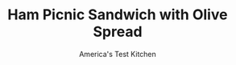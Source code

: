 ---
layout: ../../layouts/MarkdownPostLayout.astro
title: Ham Picnic Sandwich with Olive Spread
author: America's Test Kitchen
pubDate: 2023-03-15
description: "We wanted equal parts delicious and portable."
image_url: https://res.cloudinary.com/hksqkdlah/image/upload/ar_1:1,c_fill,dpr_2.0,f_auto,fl_lossy.progressive.strip_profile,g_faces:auto,q_auto:low,w_344/SFS_Ham-Mozzarella-and-Olive-Picnic-Sandwiches_5_n0gtwc
tags: ["Main Courses","Sandwiches","Cookbook Collection"]
calories: 2915
protein: 26
carbohydrates: 65
fats: 
fiber: 6
ingredients: ["1 pound store-bought, pizza dough","1 teaspoon, extra-virgin olive oil","4 ounces sliced, mozzarella cheese","8 ounces, thinly sliced deli Black Forest ham","1/2 cup, fresh parsley leaves","1 cup shredded, carrots","3/4 cup, pitted kalamata olives","1/2 cup, fresh parsley leaves","1/4 cup, capers, rinsed","1 teaspoon, lemon juice","1 , small garlic clove, minced","1/4 teaspoon, table salt","1/4 teaspoon, red pepper flakes","6 tablespoons, extra-virgin olive oil"]
serves: 4
time: "1 hour, plus 1 hour cooling and 2 hours resting"
instructions: ["For the sandwich: Line the rimmed baking sheet with parchment paper and grease parchment. Place dough on prepared sheet. Cover loosely with greased plastic wrap and let sit at room temperature for 1 hour.","Adjust oven rack to upper-middle position and heat oven to 425 degrees. Keeping dough on sheet, use your hands to shape dough into rough 7-inch square (edges may be rounded; this is OK). Brush top of dough with oil. Bake until light golden brown, 13 to 15 minutes. Let cool completely on sheet, about 1 hour.","For the spread: Meanwhile, process olives, parsley, capers, lemon juice, garlic, salt, and pepper flakes in food processor until finely chopped, about 20 seconds, scraping down sides of bowl as needed. Transfer to bowl and stir in oil.","Slice bread in half horizontally. Spread olive mixture on cut sides of bread, about ½ cup per piece (use all of it). Layer mozzarella, ham, parsley, and carrots on bread bottom. Cap with bread top and wrap sandwich tightly in double layer of plastic.","Place Dutch oven on top of sandwich and let sit at room temperature for 1 hour. (Pressed sandwich can be refrigerated for up to 24 hours. Let come to room temperature before serving.) Unwrap sandwich, cut into quarters, and serve."]
nutrition: ["499 mg Potassium","342 mg Phosphorus","322 mg Calcium","6 mg Iron","64 mg Magnesium","1961 mg Sodium","2 mg Zinc","40 g Fat","7 mg Niacin (B3)","23 g Monounsaturated","4 g Polyunsaturated","25 mg Vitamin C","57 mg Cholesterol","10 g Saturated","6 g Fiber","182 µg Folic acid","71 µg Folate (food)","2 g Sugars","267 µg Vitamin K","161 g Water","65 g Carbs","381 µg Folate equivalent (total)","26 g Protein","4 mg Vitamin E","379 µg Vitamin A","728 kcal Energy","2915 calories"]
notes: "Letting the pizza dough sit at room temperature for 1 hour makes it easier to shape. If you dont have a Dutch oven, you can use a baking sheet or skillet loaded with canned goods to press the sandwich."
---